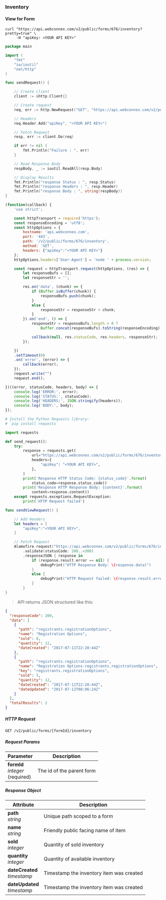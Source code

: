 ### Inventory

#### View for Form
```shell
curl "https://api.webconnex.com/v2/public/forms/676/inventory?pretty=true" \
     -H "apiKey: <YOUR API KEY>"
```
```go
package main

import (
	"fmt"
	"io/ioutil"
	"net/http"
)

func sendRequest() {

	// Create client
	client := &http.Client{}

	// Create request
	req, err := http.NewRequest("GET", "https://api.webconnex.com/v2/public/forms/676/inventory", nil)

	// Headers
	req.Header.Add("apiKey", "<YOUR API KEY>")

	// Fetch Request
	resp, err := client.Do(req)

	if err != nil {
		fmt.Println("Failure : ", err)
	}

	// Read Response Body
	respBody, _ := ioutil.ReadAll(resp.Body)

	// Display Results
	fmt.Println("response Status : ", resp.Status)
	fmt.Println("response Headers : ", resp.Header)
	fmt.Println("response Body : ", string(respBody))
}
```
```javascript
(function(callback) {
    'use strict';

    const httpTransport = require('https');
    const responseEncoding = 'utf8';
    const httpOptions = {
        hostname: 'api.webconnex.com',
        port: '443',
        path: '/v2/public/forms/676/inventory',
        method: 'GET',
        headers: {"apiKey":"<YOUR API KEY>"}
    };
    httpOptions.headers['User-Agent'] = 'node ' + process.version;

    const request = httpTransport.request(httpOptions, (res) => {
        let responseBufs = [];
        let responseStr = '';

        res.on('data', (chunk) => {
            if (Buffer.isBuffer(chunk)) {
                responseBufs.push(chunk);
            }
            else {
                responseStr = responseStr + chunk;            
            }
        }).on('end', () => {
            responseStr = responseBufs.length > 0 ?
                Buffer.concat(responseBufs).toString(responseEncoding) : responseStr;

            callback(null, res.statusCode, res.headers, responseStr);
        });

    })
    .setTimeout(0)
    .on('error', (error) => {
        callback(error);
    });
    request.write("")
    request.end();

})((error, statusCode, headers, body) => {
    console.log('ERROR:', error);
    console.log('STATUS:', statusCode);
    console.log('HEADERS:', JSON.stringify(headers));
    console.log('BODY:', body);
});
```
```python
# Install the Python Requests library:
# `pip install requests`

import requests

def send_request():
    try:
        response = requests.get(
            url="https://api.webconnex.com/v2/public/forms/676/inventory",
            headers={
                "apiKey": "<YOUR API KEY>",
            },
        )
        print('Response HTTP Status Code: {status_code}'.format(
            status_code=response.status_code))
        print('Response HTTP Response Body: {content}'.format(
            content=response.content))
    except requests.exceptions.RequestException:
        print('HTTP Request failed')
```
```swift
func sendViewRequest() {

    // Add Headers
    let headers = [
        "apiKey":"<YOUR API KEY>",
    ]

    // Fetch Request
    Alamofire.request("https://api.webconnex.com/v2/public/forms/676/inventory", method: .get, headers: headers)
        .validate(statusCode: 200..<300)
        .responseJSON { response in
            if (response.result.error == nil) {
                debugPrint("HTTP Response Body: \(response.data)")
            }
            else {
                debugPrint("HTTP Request failed: \(response.result.error)")
            }
        }
}
```

> API returns JSON structured like this:

```json
{
  "responseCode": 200,
  "data": [
    {
      "path": "registrants.registrationOptions",
      "name": "Registration Options",
      "sold": 8,
      "quantity": 12,
      "dateCreated": "2017-07-11T22:20:44Z"
    },
    {
      "path": "registrants.registrationOptions",
      "name": "Registration Options-registrants.registrationOptions",
      "key": "registrants.registrationOptions",
      "sold": 3,
      "quantity": 12,
      "dateCreated": "2017-07-11T22:20:44Z",
      "dateUpdated": "2017-07-12T08:06:24Z"
    }
  ],
  "totalResults": 2
}
```

##### HTTP Request
`GET /v2/public/forms/{formId}/inventory`

##### Request Params
Parameter			                          |	Description
----------------------------------------|----------------------------------------
**formId**<br>*integer*<br>(required)  	| The id of the parent form

##### Response Object
Attribute			                  |	Description
--------------------------------|-----------------------------------------------------
**path**<br>*string* 				    | Unique path scoped to a form
**name**<br>*string*            | Friendly public facing name of item
**sold**<br>*integer*					  | Quantity of sold inventory
**quantity**<br>*integer*				| Quantity of available inventory
**dateCreated**<br>*timestamp*  | Timestamp the inventory item was created
**dateUpdated**<br>*timestamp*  | Timestamp the inventory item was created
